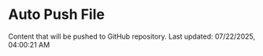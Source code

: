 # Auto Push File

Content that will be pushed to GitHub repository.
Last updated: 07/22/2025, 04:00:21 AM